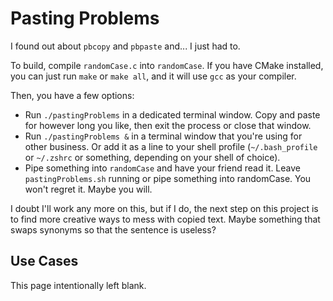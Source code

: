 # Pasting Problems

I found out about `pbcopy` and `pbpaste` and... I just had to.

To build, compile `randomCase.c` into `randomCase`. If you have CMake installed, you can just run `make` or `make all`, and it will use `gcc` as your compiler.

Then, you have a few options:

- Run `./pastingProblems` in a dedicated terminal window. Copy and paste for however long you like, then exit the process or close that window.
- Run `./pastingProblems &` in a terminal window that you're using for other business. Or add it as a line to your shell profile (`~/.bash_profile` or `~/.zshrc` or something, depending on your shell of choice). 
- Pipe something into `randomCase` and have your friend read it. 
Leave `pastingProblems.sh` running or pipe something into randomCase. You won't regret it.
Maybe you will.

I doubt I'll work any more on this, but if I do, the next step on this project is to find more creative ways to mess with copied text. Maybe something that swaps synonyms so that the sentence is useless?

## Use Cases

This page intentionally left blank.
